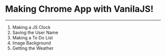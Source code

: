 # Making Chrome App with VanilaJS!

---

1. Making a JS Clock
2. Saving the User Name
3. Making a To Do List
4. Image Background
5. Getting the Weather
